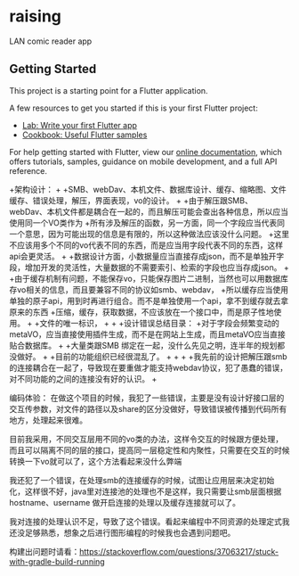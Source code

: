 # raising

LAN comic reader app

## Getting Started

This project is a starting point for a Flutter application.

A few resources to get you started if this is your first Flutter project:

- [Lab: Write your first Flutter app](https://flutter.dev/docs/get-started/codelab)
- [Cookbook: Useful Flutter samples](https://flutter.dev/docs/cookbook)

For help getting started with Flutter, view our
[online documentation](https://flutter.dev/docs), which offers tutorials,
samples, guidance on mobile development, and a full API reference.

+架构设计：
+
+SMB、webDav、本机文件、数据库设计、缓存、缩略图、文件缓存、错误处理，解压，界面表现，vo的设计。
+
+由于解压跟SMB、webDav、本机文件都是耦合在一起的，而且解压可能会查出各种信息，所以应当使用同一个VO类作为
+所有涉及解压的函数，另一方面，同一个字段应当代表同一个意思，因为可能出现的信息是有限的，所以这种做法应该没什么问题。
+这里不应该用多个不同的vo代表不同的东西，而是应当用字段代表不同的东西，这样api会更灵活。
+
+数据设计方面，小数据量应当直接存成json，而不是单独开字段，增加开发的灵活性，大量数据的不需要索引、检索的字段也应当存成json。
+
+由于缓存机制有问题，不能保存vo，只能保存图片二进制，当然也可以用数据库存vo相关的信息，而且要兼容不同的协议如smb、webdav，
+所以缓存应当使用单独的原子api，用到时再进行组合。而不是单独使用一个api，拿不到缓存就去拿原来的东西
+压缩，缓存，获取数据，不应该放在一个接口中，而是原子性地使用。
+
+文件的唯一标识，
+
+
+设计错误总结目录：
+对于字段会频繁变动的metaVO，应当直接使用插件生成，而不是在网站上生成，而且metaVO应当直接贴合数据库。
+
+大量类跟SMB 绑定在一起，没什么先见之明，连半年的规划都没做好。
+
+目前的功能组织已经很混乱了。
+
+
+
+我先前的设计把解压跟smb的连接耦合在一起了，导致现在要重做才能支持webdav协议，犯了愚蠢的错误，对不同功能的之间的连接没有好的认识。
+


编码体验：
在做这个项目的时候，我犯了一些错误，主要是没有设计好接口层的交互传参数，对文件的路径以及share的区分没做好，导致错误被传播到代码所有地方，处理起来很难。

目前我采用，不同交互层用不同的vo类的办法，这样令交互的时候跟方便处理，而且可以隔离不同的层的接口，提高同一层稳定性和内聚性，只需要在交互的时候转换一下vo就可以了，这个方法看起来没什么弊端

我还犯了一个错误，在处理smb的连接缓存的时候，试图让应用层来决定初始化，这样很不好，java里对连接池的处理也不是这样，我只需要让smb层面根据hostname、username 做开启连接的处理以及缓存连接就可以了。

我对连接的处理认识不足，导致了这个错误。看起来编程中不同资源的处理定式我还没足够熟悉，想象之后进行图形编程的时候我也会遇到问题吧。

构建出问题时请看：https://stackoverflow.com/questions/37063217/stuck-with-gradle-build-running
